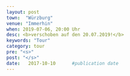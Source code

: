 ```yaml
---
layout: post
town:  "Würzburg"
venue: "Immerhin"
when: 2019-07-06, 20:00 Uhr
desc: <b>verschoben auf den 20.07.2019!</b>
keywords: "Tour"
category: tour
pre: "<s>"
post: "</s>"
date:   2017-10-10 		#publication date
---
```

